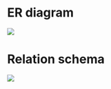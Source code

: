 # ER diagram

<div>
  <img src="https://user-images.githubusercontent.com/31759437/69545755-bce81b00-0fd5-11ea-9d1a-59814543cdad.png">
</div>

# Relation schema

<div>
  <img src="https://user-images.githubusercontent.com/31759437/69545870-fcaf0280-0fd5-11ea-9f35-446ff1e2c648.png">
</div>
